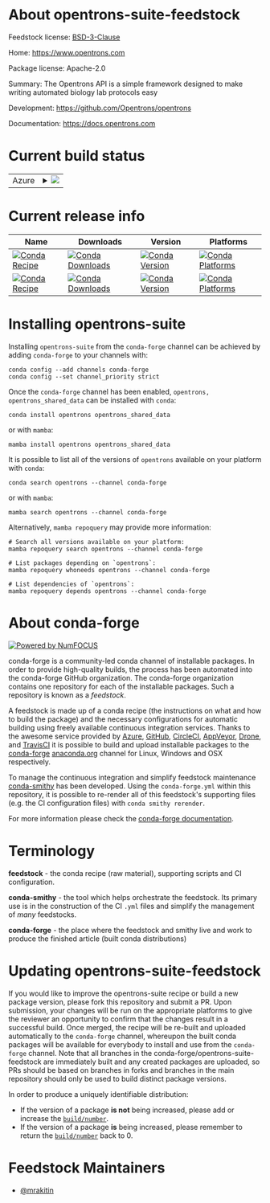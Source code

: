 About opentrons-suite-feedstock
===============================

Feedstock license: [BSD-3-Clause](https://github.com/conda-forge/opentrons-suite-feedstock/blob/main/LICENSE.txt)

Home: https://www.opentrons.com

Package license: Apache-2.0

Summary: The Opentrons API is a simple framework designed to make writing automated
biology lab protocols easy


Development: https://github.com/Opentrons/opentrons

Documentation: https://docs.opentrons.com

Current build status
====================


<table>
    
  <tr>
    <td>Azure</td>
    <td>
      <details>
        <summary>
          <a href="https://dev.azure.com/conda-forge/feedstock-builds/_build/latest?definitionId=13560&branchName=main">
            <img src="https://dev.azure.com/conda-forge/feedstock-builds/_apis/build/status/opentrons-suite-feedstock?branchName=main">
          </a>
        </summary>
        <table>
          <thead><tr><th>Variant</th><th>Status</th></tr></thead>
          <tbody><tr>
              <td>linux_64</td>
              <td>
                <a href="https://dev.azure.com/conda-forge/feedstock-builds/_build/latest?definitionId=13560&branchName=main">
                  <img src="https://dev.azure.com/conda-forge/feedstock-builds/_apis/build/status/opentrons-suite-feedstock?branchName=main&jobName=linux&configuration=linux%20linux_64_" alt="variant">
                </a>
              </td>
            </tr><tr>
              <td>osx_64_python3.10.____cpython</td>
              <td>
                <a href="https://dev.azure.com/conda-forge/feedstock-builds/_build/latest?definitionId=13560&branchName=main">
                  <img src="https://dev.azure.com/conda-forge/feedstock-builds/_apis/build/status/opentrons-suite-feedstock?branchName=main&jobName=osx&configuration=osx%20osx_64_python3.10.____cpython" alt="variant">
                </a>
              </td>
            </tr><tr>
              <td>osx_64_python3.11.____cpython</td>
              <td>
                <a href="https://dev.azure.com/conda-forge/feedstock-builds/_build/latest?definitionId=13560&branchName=main">
                  <img src="https://dev.azure.com/conda-forge/feedstock-builds/_apis/build/status/opentrons-suite-feedstock?branchName=main&jobName=osx&configuration=osx%20osx_64_python3.11.____cpython" alt="variant">
                </a>
              </td>
            </tr><tr>
              <td>osx_64_python3.8.____cpython</td>
              <td>
                <a href="https://dev.azure.com/conda-forge/feedstock-builds/_build/latest?definitionId=13560&branchName=main">
                  <img src="https://dev.azure.com/conda-forge/feedstock-builds/_apis/build/status/opentrons-suite-feedstock?branchName=main&jobName=osx&configuration=osx%20osx_64_python3.8.____cpython" alt="variant">
                </a>
              </td>
            </tr><tr>
              <td>osx_64_python3.9.____73_pypy</td>
              <td>
                <a href="https://dev.azure.com/conda-forge/feedstock-builds/_build/latest?definitionId=13560&branchName=main">
                  <img src="https://dev.azure.com/conda-forge/feedstock-builds/_apis/build/status/opentrons-suite-feedstock?branchName=main&jobName=osx&configuration=osx%20osx_64_python3.9.____73_pypy" alt="variant">
                </a>
              </td>
            </tr><tr>
              <td>osx_64_python3.9.____cpython</td>
              <td>
                <a href="https://dev.azure.com/conda-forge/feedstock-builds/_build/latest?definitionId=13560&branchName=main">
                  <img src="https://dev.azure.com/conda-forge/feedstock-builds/_apis/build/status/opentrons-suite-feedstock?branchName=main&jobName=osx&configuration=osx%20osx_64_python3.9.____cpython" alt="variant">
                </a>
              </td>
            </tr><tr>
              <td>win_64_python3.10.____cpython</td>
              <td>
                <a href="https://dev.azure.com/conda-forge/feedstock-builds/_build/latest?definitionId=13560&branchName=main">
                  <img src="https://dev.azure.com/conda-forge/feedstock-builds/_apis/build/status/opentrons-suite-feedstock?branchName=main&jobName=win&configuration=win%20win_64_python3.10.____cpython" alt="variant">
                </a>
              </td>
            </tr><tr>
              <td>win_64_python3.11.____cpython</td>
              <td>
                <a href="https://dev.azure.com/conda-forge/feedstock-builds/_build/latest?definitionId=13560&branchName=main">
                  <img src="https://dev.azure.com/conda-forge/feedstock-builds/_apis/build/status/opentrons-suite-feedstock?branchName=main&jobName=win&configuration=win%20win_64_python3.11.____cpython" alt="variant">
                </a>
              </td>
            </tr><tr>
              <td>win_64_python3.8.____cpython</td>
              <td>
                <a href="https://dev.azure.com/conda-forge/feedstock-builds/_build/latest?definitionId=13560&branchName=main">
                  <img src="https://dev.azure.com/conda-forge/feedstock-builds/_apis/build/status/opentrons-suite-feedstock?branchName=main&jobName=win&configuration=win%20win_64_python3.8.____cpython" alt="variant">
                </a>
              </td>
            </tr><tr>
              <td>win_64_python3.9.____73_pypy</td>
              <td>
                <a href="https://dev.azure.com/conda-forge/feedstock-builds/_build/latest?definitionId=13560&branchName=main">
                  <img src="https://dev.azure.com/conda-forge/feedstock-builds/_apis/build/status/opentrons-suite-feedstock?branchName=main&jobName=win&configuration=win%20win_64_python3.9.____73_pypy" alt="variant">
                </a>
              </td>
            </tr><tr>
              <td>win_64_python3.9.____cpython</td>
              <td>
                <a href="https://dev.azure.com/conda-forge/feedstock-builds/_build/latest?definitionId=13560&branchName=main">
                  <img src="https://dev.azure.com/conda-forge/feedstock-builds/_apis/build/status/opentrons-suite-feedstock?branchName=main&jobName=win&configuration=win%20win_64_python3.9.____cpython" alt="variant">
                </a>
              </td>
            </tr>
          </tbody>
        </table>
      </details>
    </td>
  </tr>
</table>

Current release info
====================

| Name | Downloads | Version | Platforms |
| --- | --- | --- | --- |
| [![Conda Recipe](https://img.shields.io/badge/recipe-opentrons-green.svg)](https://anaconda.org/conda-forge/opentrons) | [![Conda Downloads](https://img.shields.io/conda/dn/conda-forge/opentrons.svg)](https://anaconda.org/conda-forge/opentrons) | [![Conda Version](https://img.shields.io/conda/vn/conda-forge/opentrons.svg)](https://anaconda.org/conda-forge/opentrons) | [![Conda Platforms](https://img.shields.io/conda/pn/conda-forge/opentrons.svg)](https://anaconda.org/conda-forge/opentrons) |
| [![Conda Recipe](https://img.shields.io/badge/recipe-opentrons_shared_data-green.svg)](https://anaconda.org/conda-forge/opentrons_shared_data) | [![Conda Downloads](https://img.shields.io/conda/dn/conda-forge/opentrons_shared_data.svg)](https://anaconda.org/conda-forge/opentrons_shared_data) | [![Conda Version](https://img.shields.io/conda/vn/conda-forge/opentrons_shared_data.svg)](https://anaconda.org/conda-forge/opentrons_shared_data) | [![Conda Platforms](https://img.shields.io/conda/pn/conda-forge/opentrons_shared_data.svg)](https://anaconda.org/conda-forge/opentrons_shared_data) |

Installing opentrons-suite
==========================

Installing `opentrons-suite` from the `conda-forge` channel can be achieved by adding `conda-forge` to your channels with:

```
conda config --add channels conda-forge
conda config --set channel_priority strict
```

Once the `conda-forge` channel has been enabled, `opentrons, opentrons_shared_data` can be installed with `conda`:

```
conda install opentrons opentrons_shared_data
```

or with `mamba`:

```
mamba install opentrons opentrons_shared_data
```

It is possible to list all of the versions of `opentrons` available on your platform with `conda`:

```
conda search opentrons --channel conda-forge
```

or with `mamba`:

```
mamba search opentrons --channel conda-forge
```

Alternatively, `mamba repoquery` may provide more information:

```
# Search all versions available on your platform:
mamba repoquery search opentrons --channel conda-forge

# List packages depending on `opentrons`:
mamba repoquery whoneeds opentrons --channel conda-forge

# List dependencies of `opentrons`:
mamba repoquery depends opentrons --channel conda-forge
```


About conda-forge
=================

[![Powered by
NumFOCUS](https://img.shields.io/badge/powered%20by-NumFOCUS-orange.svg?style=flat&colorA=E1523D&colorB=007D8A)](https://numfocus.org)

conda-forge is a community-led conda channel of installable packages.
In order to provide high-quality builds, the process has been automated into the
conda-forge GitHub organization. The conda-forge organization contains one repository
for each of the installable packages. Such a repository is known as a *feedstock*.

A feedstock is made up of a conda recipe (the instructions on what and how to build
the package) and the necessary configurations for automatic building using freely
available continuous integration services. Thanks to the awesome service provided by
[Azure](https://azure.microsoft.com/en-us/services/devops/), [GitHub](https://github.com/),
[CircleCI](https://circleci.com/), [AppVeyor](https://www.appveyor.com/),
[Drone](https://cloud.drone.io/welcome), and [TravisCI](https://travis-ci.com/)
it is possible to build and upload installable packages to the
[conda-forge](https://anaconda.org/conda-forge) [anaconda.org](https://anaconda.org/)
channel for Linux, Windows and OSX respectively.

To manage the continuous integration and simplify feedstock maintenance
[conda-smithy](https://github.com/conda-forge/conda-smithy) has been developed.
Using the ``conda-forge.yml`` within this repository, it is possible to re-render all of
this feedstock's supporting files (e.g. the CI configuration files) with ``conda smithy rerender``.

For more information please check the [conda-forge documentation](https://conda-forge.org/docs/).

Terminology
===========

**feedstock** - the conda recipe (raw material), supporting scripts and CI configuration.

**conda-smithy** - the tool which helps orchestrate the feedstock.
                   Its primary use is in the construction of the CI ``.yml`` files
                   and simplify the management of *many* feedstocks.

**conda-forge** - the place where the feedstock and smithy live and work to
                  produce the finished article (built conda distributions)


Updating opentrons-suite-feedstock
==================================

If you would like to improve the opentrons-suite recipe or build a new
package version, please fork this repository and submit a PR. Upon submission,
your changes will be run on the appropriate platforms to give the reviewer an
opportunity to confirm that the changes result in a successful build. Once
merged, the recipe will be re-built and uploaded automatically to the
`conda-forge` channel, whereupon the built conda packages will be available for
everybody to install and use from the `conda-forge` channel.
Note that all branches in the conda-forge/opentrons-suite-feedstock are
immediately built and any created packages are uploaded, so PRs should be based
on branches in forks and branches in the main repository should only be used to
build distinct package versions.

In order to produce a uniquely identifiable distribution:
 * If the version of a package **is not** being increased, please add or increase
   the [``build/number``](https://docs.conda.io/projects/conda-build/en/latest/resources/define-metadata.html#build-number-and-string).
 * If the version of a package **is** being increased, please remember to return
   the [``build/number``](https://docs.conda.io/projects/conda-build/en/latest/resources/define-metadata.html#build-number-and-string)
   back to 0.

Feedstock Maintainers
=====================

* [@mrakitin](https://github.com/mrakitin/)

